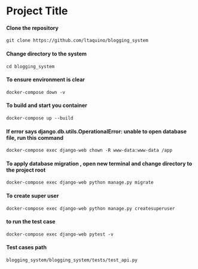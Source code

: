 
# Project Title

#### Clone the repository
`git clone https://github.com/ltaquino/blogging_system`

#### Change directory to the system
`cd blogging_system`

#### To ensure environment is clear
`docker-compose down -v`

#### To build and start you container
`docker-compose up --build`

#### If error says django.db.utils.OperationalError: unable to open database file, run this command
`docker-compose exec django-web chown -R www-data:www-data /app`


#### To apply database migration , open new terminal and change directory to the project root
`docker-compose exec django-web python manage.py migrate`

#### To create super user
`docker-compose exec django-web python manage.py createsuperuser`

#### to run the test case
`docker-compose exec django-web pytest -v`

#### Test cases path
`blogging_system/blogging_system/tests/test_api.py`
